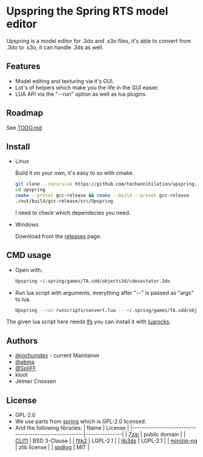 # Upspring the Spring RTS model editor

Upspring is a model editor for .3do and .s3o files, it's able to convert from .3do to .s3o, it can handle .3ds as well.

## Features

- Model editing and texturing via it's GUI.
- Lot's of helpers which make you the life in the GUI easier.
- LUA API via the "--run" option as well as lua plugins.

## Roadmap

See [TODO.md](TODO.md)

## Install

- Linux

    Build it on your own, it's easy to so with cmake.

    ```bash
    git clone --recursive https://github.com/techannihilation/upspring.git
    cd upspring
    cmake --preset gcc-release && cmake --build --preset gcc-release
    ./out/build/gcc-release/src/Upspring
    ```

    I need to check which dependecies you need.

- Windows

    Download from the [releases](https://github.com/techannihilation/upspring/releases) page.


## CMD usage

- Open with:

    ```bash
    Upspring ~/.spring/games/TA.sdd/objects3d/cdevastator.3do
    ```

- Run lua script with arguments, everything after "--" is passed as "args" to lua.

    ```bash
    Upspring --run runscripts/convert.lua -- ~/.spring/games/TA.sdd/objects3d/cdevastator.3do
    ```

The given lua script here needs [lfs](https://lunarmodules.github.io/luafilesystem/) you can install it with [luarocks](https://github.com/luarocks/luarocks/wiki/Download).


## Authors

- [@jochumdev](https://github.com/jochumdev) - current Maintainer
- [@abma](https://github.com/abma)
- [@SpliFF](https://github.com/SpliFF/)
- kloot
- Jelmer Cnossen

## License

- GPL-2.0
- We use parts from [spring](https://github.com/spring/spring) which is GPL-2.0 licensed.
- And the following libraries:
    | Name                                                 | License       |
    |------------------------------------------------------|---------------|
    | [7zip](https://7-zip.org/sdk.html)                   | public domain |
    | [CLI11](https://github.com/CLIUtils/CLI11)           | BSD 3-Clause  |
    | [fltk2](vendor/fltk2/COPYING)                        | LGPL-2.1      |
    | [lib3ds](https://github.com/techannihilation/lib3ds) | LGPL-2.1      |
    | [minizip-ng](https://github.com/zlib-ng/minizip-ng)  | zlib license  |
    | [spdlog](https://github.com/gabime/spdlog)           | MIT           |
